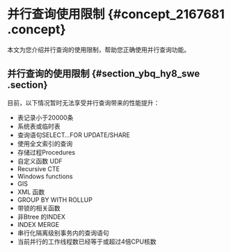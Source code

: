 # 并行查询使用限制 {#concept_2167681 .concept}

本文为您介绍并行查询的使用限制，帮助您正确使用并行查询功能。

## 并行查询的使用限制 {#section_ybq_hy8_swe .section}

目前，以下情况暂时无法享受并行查询带来的性能提升：

-   表记录小于20000条
-   系统表或临时表
-   查询语句SELECT…FOR UPDATE/SHARE
-   使用全文索引的查询
-   存储过程Procedures
-   自定义函数 UDF
-   Recursive CTE
-   Windows functions
-   GIS
-   XML 函数
-   GROUP BY WITH ROLLUP
-   带锁的相关函数
-   非Btree 的INDEX
-   INDEX MERGE
-   串行化隔离级别事务内的查询语句
-   当前并行的工作线程数已经等于或超过4倍CPU核数

